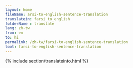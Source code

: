```yaml
---
layout: home
fileName: arsi-to-english-sentence-translation
translatein: farsi_to_english
folderName : translate
lang: zh-tw
from: en
to: hi
permalink: /zh-tw/farsi-to-english-sentence-translation
tool: farsi-to-english-sentence-translation
---
```

{% include section/translateinto.html %}